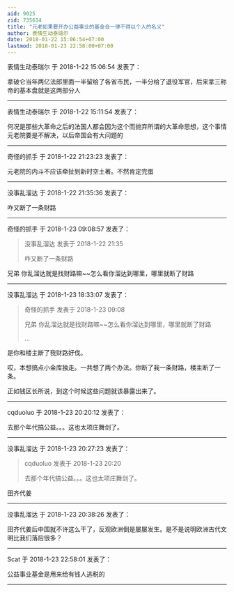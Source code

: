 ```yaml
---
aid: 9025
zid: 735614
title: "元老如果要开办公益事业的基金会一律不得以个人的名义"
author: 表情生动泰瑞尔
date: 2018-01-22 15:06:54+07:00
lastmod: 2018-01-23 22:58:00+07:00
---
```


表情生动泰瑞尔 于 2018-1-22 15:06:54 发表了：

拿破仑当年两亿法郎里面一半留给了各省市民，一半分给了退役军官，后来拿三称帝的基本盘就是这两部分人

---

表情生动泰瑞尔 于 2018-1-22 15:11:54 发表了：

何况是那些大革命之后的法国人都会因为这个而抛弃所谓的大革命思想，这个事情元老院要是不解决，以后帝国会有大问题的

---

奇怪的抓手 于 2018-1-22 21:23:23 发表了：

元老院的内斗不应该牵扯到新时空土著。不然肯定完蛋

---

没事乱溜达 于 2018-1-22 21:35:36 发表了：

咋又断了一条财路

---

奇怪的抓手 于 2018-1-23 09:08:57 发表了：

> 没事乱溜达 发表于 2018-1-22 21:35
>
> 咋又断了一条财路

兄弟 你乱溜达就是找财路嘛~~怎么看你溜达到哪里，哪里就断了财路

---

没事乱溜达 于 2018-1-23 18:33:07 发表了：

> 奇怪的抓手 发表于 2018-1-23 09:08
>
> 兄弟 你乱溜达就是找财路嘛~~怎么看你溜达到哪里，哪里就断了财路
>
> ...

是你和楼主断了我财路好伐。

哎，本想搞点小金库独走。一共想了两个办法。你断了我一条财路，楼主断了一条。

正如钱区长所说，到这个时候这些问题就该暴露出来了。

---

cqduoluo 于 2018-1-23 20:20:12 发表了：

去那个年代搞公益。。。这也太项庄舞剑了。

---

没事乱溜达 于 2018-1-23 20:27:23 发表了：

> cqduoluo 发表于 2018-1-23 20:20
>
> 去那个年代搞公益。。。这也太项庄舞剑了。

田齐代姜

---

没事乱溜达 于 2018-1-23 20:38:26 发表了：

田齐代姜后中国就不许这么干了，反观欧洲倒是屡屡发生。是不是说明欧洲古代文明比我们落后很多？

---

Scat 于 2018-1-23 22:58:01 发表了：

公益事业基金是用来给有钱人逃税的

---
